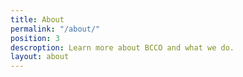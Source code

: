```yaml
---
title: About
permalink: "/about/"
position: 3
descroption: Learn more about BCCO and what we do.
layout: about
---
```


